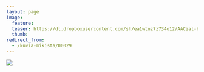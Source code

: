 ```yaml
---
layout: page
image:
  feature:
  teaser: https://dl.dropboxusercontent.com/sh/ea1wtnz7z734o12/AACial-bEYjitJc5daHneHq0a/mikin-kuvat/2/DSC09411-245px.jpg
  thumb:
redirect_from:
  - /kuvia-mikista/00029
---
```


[![](https://dl.dropboxusercontent.com/sh/ea1wtnz7z734o12/AAAA_jjgned_sMFG6mw7kNdPa/mikin-kuvat/2/DSC09411-800px.jpg)](https://dl.dropboxusercontent.com/sh/ea1wtnz7z734o12/AACobP-_W-mdmkNjR73PtQnRa/mikin-kuvat/2/DSC09411.jpg)

